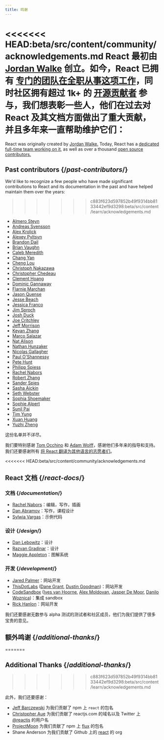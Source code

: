 ```yaml
---
title: 鸣谢
---
```


<Intro>

<<<<<<< HEAD:beta/src/content/community/acknowledgements.md
React 最初由 [Jordan Walke](https://github.com/jordwalke) 创立。如今，React 已拥有 [专门的团队在全职从事这项工作](/community/meet-the-team)，同时社区拥有超过 1k+ 的 [开源贡献者](https://github.com/facebook/react/blob/main/AUTHORS) 参与，我们想表彰一些人，他们在过去对 React 及其文档方面做出了重大贡献，并且多年来一直帮助维护它们：
=======
React was originally created by [Jordan Walke.](https://github.com/jordwalke) Today, React has a [dedicated full-time team working on it](/learn/meet-the-team), as well as over a thousand [open source contributors.](https://github.com/facebook/react/blob/main/AUTHORS)

</Intro>

## Past contributors {/*past-contributors*/}

We'd like to recognize a few people who have made significant contributions to React and its documentation in the past and have helped maintain them over the years:
>>>>>>> c883f623d597852b49f9314bb8133442ef9d3298:beta/src/content/learn/acknowledgements.md

* [Almero Steyn](https://github.com/AlmeroSteyn)
* [Andreas Svensson](https://github.com/syranide)
* [Alex Krolick](https://github.com/alexkrolick)
* [Alexey Pyltsyn](https://github.com/lex111)
* [Brandon Dail](https://github.com/aweary)
* [Brian Vaughn](https://github.com/bvaughn)
* [Caleb Meredith](https://github.com/calebmer)
* [Chang Yan](https://github.com/cyan33)
* [Cheng Lou](https://github.com/chenglou)
* [Christoph Nakazawa](https://github.com/cpojer)
* [Christopher Chedeau](https://github.com/vjeux)
* [Clement Hoang](https://github.com/clemmy)
* [Dominic Gannaway](https://github.com/trueadm)
* [Flarnie Marchan](https://github.com/flarnie)
* [Jason Quense](https://github.com/jquense)
* [Jesse Beach](https://github.com/jessebeach)
* [Jessica Franco](https://github.com/Jessidhia)
* [Jim Sproch](https://github.com/jimfb)
* [Josh Duck](https://github.com/joshduck)
* [Joe Critchley](https://github.com/joecritch)
* [Jeff Morrison](https://github.com/jeffmo)
* [Keyan Zhang](https://github.com/keyz)
* [Marco Salazar](https://github.com/salazarm)
* [Nat Alison](https://github.com/tesseralis)
* [Nathan Hunzaker](https://github.com/nhunzaker)
* [Nicolas Gallagher](https://github.com/necolas)
* [Paul O'Shannessy](https://github.com/zpao)
* [Pete Hunt](https://github.com/petehunt)
* [Philipp Spiess](https://github.com/philipp-spiess)
* [Rachel Nabors](https://github.com/rachelnabors)
* [Robert Zhang](https://github.com/robertzhidealx)
* [Sander Spies](https://github.com/sanderspies)
* [Sasha Aickin](https://github.com/aickin)
* [Seth Webster](https://github.com/sethwebster)
* [Sophia Shoemaker](https://github.com/mrscobbler)
* [Sophie Alpert](https://github.com/sophiebits)
* [Sunil Pai](https://github.com/threepointone)
* [Tim Yung](https://github.com/yungsters)
* [Xuan Huang](https://github.com/huxpro)
* [Yuzhi Zheng](https://github.com/yuzhi)

这份名单并不详尽。

我们要特别感谢 [Tom Occhino](https://github.com/tomocchino) 和 [Adam Wolff](https://github.com/wolffiex)，感谢他们多年来的指导和支持。我们还要感谢所有 [将 React 翻译为其他语言的志愿者们](https://translations.reactjs.org/)。

<<<<<<< HEAD:beta/src/content/community/acknowledgements.md
## React 文档 {/*react-docs*/}

### 文档 {/*documentation*/}

* [Rachel Nabors](https://twitter.com/RachelNabors)：编辑，写作，插画
* [Dan Abramov](https://twitter.com/dan_abramov)：写作，课程设计
* [Sylwia Vargas](https://twitter.com/SylwiaVargas)：示例代码

### 设计 {/*design*/}

* [Dan Lebowitz](https://twitter.com/lebo)：设计
* [Razvan Gradinar](https://dribbble.com/GradinarRazvan)：设计
* [Maggie Appleton](https://maggieappleton.com/)：图解系统

### 开发 {/*development*/}

* [Jared Palmer](https://twitter.com/jaredpalmer)：网站开发
* [ThisDotLabs](https://www.thisdot.co/) ([Dane Grant](https://twitter.com/danecando), [Dustin Goodman](https://twitter.com/dustinsgoodman))：网站开发
* [CodeSandbox](https://codesandbox.io/) ([Ives van Hoorne](https://twitter.com/CompuIves), [Alex Moldovan](https://twitter.com/alexnmoldovan), [Jasper De Moor](https://twitter.com/JasperDeMoor), [Danilo Woznica](https://twitter.com/danilowoz))：集成 sandbox
* [Rick Hanlon](https://twitter.com/rickhanlonii)：网站开发

我们还要感谢无数参与 alpha 测试的测试者和社区成员，他们为我们提供了很多宝贵的意见。

## 额外鸣谢 {/*additional-thanks*/}
=======
## Additional Thanks {/*additional-thanks*/}
>>>>>>> c883f623d597852b49f9314bb8133442ef9d3298:beta/src/content/learn/acknowledgements.md

此外，我们还要感谢：

* [Jeff Barczewski](https://github.com/jeffbski) 为我们贡献了 npm 上 `react` 的包名
* [Christopher Aue](https://christopheraue.net/) 为我们贡献了 reactjs.com 的域名以及 Twitter 上 [@reactjs](https://twitter.com/reactjs) 的用户名
* [ProjectMoon](https://github.com/ProjectMoon) 为我们贡献了 npm 上 [flux](https://www.npmjs.com/package/flux) 的包名
* Shane Anderson 为我们贡献了 Github 上的 [react](https://github.com/react) 的 org
